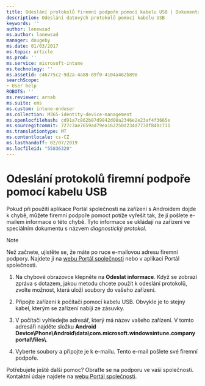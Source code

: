 ```yaml
---
title: Odeslání protokolů firemní podpoře pomocí kabelu USB | Dokumentace Microsoftu
description: Odeslání datových protokolů pomocí kabelu USB
keywords: ''
author: lenewsad
ms.author: lanewsad
manager: dougeby
ms.date: 01/03/2017
ms.topic: article
ms.prod: ''
ms.service: microsoft-intune
ms.technology: ''
ms.assetid: c46775c2-9d2a-4a88-89f0-4104a462b898
searchScope:
- User help
ROBOTS: ''
ms.reviewer: arnab
ms.suite: ems
ms.custom: intune-enduser
ms.collection: M365-identity-device-management
ms.openlocfilehash: cd91a7c862b87d9842d08a2346e2e23af4f3665e
ms.sourcegitcommit: 727c3ae7659ad79ea162250d234d7730f840c731
ms.translationtype: MT
ms.contentlocale: cs-CZ
ms.lasthandoff: 02/07/2019
ms.locfileid: "55836320"
---
```

# <a name="send-logs-to-your-company-support-using-a-usb-cable"></a>Odeslání protokolů firemní podpoře pomocí kabelu USB

Pokud při použití aplikace Portál společnosti na zařízení s Androidem dojde k chybě, můžete firemní podpoře pomoct potíže vyřešit tak, že jí pošlete e-mailem informace o této chybě. Tyto informace se ukládají na zařízení ve speciálním dokumentu s názvem _diagnostický protokol_.

> [!Note]
> Než začnete, ujistěte se, že máte po ruce e-mailovou adresu firemní podpory. Najdete ji na [webu Portál společnosti](https://go.microsoft.com/fwlink/?linkid=2010980) nebo v aplikaci Portál společnosti.

1. Na chybové obrazovce klepněte na **Odeslat informace**. Když se zobrazí zpráva s dotazem, jakou metodu chcete použít k odeslání protokolů, zvolte možnost, která uloží soubory do vašeho zařízení.

2. Připojte zařízení k počítači pomocí kabelu USB. Obvykle je to stejný kabel, kterým se zařízení nabíjí ze zásuvky.

3. V počítači vyhledejte adresář, který má název vašeho zařízení. V tomto adresáři najděte složku <strong>Android Device\Phone\Android\data\com.microsoft.windowsintune.companyportal\files\\</strong>.

4. Vyberte soubory a připojte je k e-mailu. Tento e-mail pošlete své firemní podpoře.

Potřebujete ještě další pomoc? Obraťte se na podporu ve vaší společnosti. Kontaktní údaje najdete na [webu Portál společnosti](https://go.microsoft.com/fwlink/?linkid=2010980).
